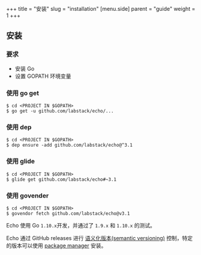 +++
title = "安装"
slug = "installation"
[menu.side]
  parent = "guide"
  weight = 1
+++

## 安装

### 要求

- 安装 Go
- 设置 GOPATH 环境变量

### 使用 go get

```shell
$ cd <PROJECT IN $GOPATH>
$ go get -u github.com/labstack/echo/...
```

### 使用 dep
```shell
$ cd <PROJECT IN $GOPATH>
$ dep ensure -add github.com/labstack/echo@^3.1
```

### 使用 glide

```shell
$ cd <PROJECT IN $GOPATH>
$ glide get github.com/labstack/echo#~3.1
```

### 使用 govender

```shell
$ cd <PROJECT IN $GOPATH>
$ govendor fetch github.com/labstack/echo@v3.1
```

Echo 使用 Go `1.10.x`开发，并通过了 `1.9.x` 和 `1.10.x` 的测试。

Echo 通过 GitHub releases 进行 [语义化版本(semantic versioning)](http://semver.org) 控制，特定的版本可以使用 [package manager](https://github.com/avelino/awesome-go#package-management) 安装。

